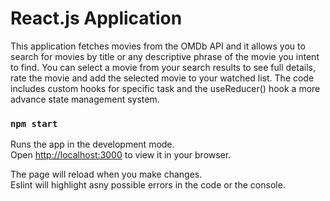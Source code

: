 # React.js Application

This application fetches movies from the OMDb API and it allows you to search for movies by title or any descriptive phrase of the movie you intent to find.  You can select a movie from your search results to see full details, rate the movie and add the selected movie to your watched list. The code includes custom hooks for specific task and the useReducer() hook a more advance state management system.

### `npm start`

Runs the app in the development mode.\
Open [http://localhost:3000](http://localhost:3000) to view it in your browser.

The page will reload when you make changes.\
Eslint will highlight asny possible errors in the code or the console.
